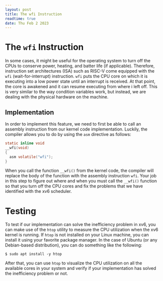 ```yaml
---
layout: post
title: The wfi Instruction
readtime: true
date: Thu Feb 2 2023 
---
```


# The `wfi` Instruction

In some cases, it might be useful for the operating system to turn off the CPUs
to conserve power, heating, and batter life (if applicable). Therefore,
instruction set architectures (ISA) such as RISC-V come equipped with the `wfi`
(wait-for-interrupt) instruction. `wfi` puts the CPU core on which it is
executing into a low power state until an interrupt is received. At that point,
the core is awakened and it can resume executing from where i left off. This is
very similar to the way condition variables work, but instead, we are dealing
with the physical hardware on the machine.

## Implementation

In order to implement this feature, we need to first be able to call an assembly
instruction from our kernel code implementation. Luckily, the compiler allows
you to do by using the `asm` directive as follows:

```c
static inline void
__wfi(void)
{
  asm volatile("wfi");
}
```

When you call the function `__wfi()` from the kernel code, the compiler will
replace the body of the function with the assembly instruction `wfi`.  Your job
in this step to figure out where and when you must call the `__wfi()` function
so that you turn off the CPU cores and fix the problems that we have identified
with the xv6 scheduler.

# Testing

To test if our implementation can solve the inefficiency problem in xv6, you can
make use of the `htop` utility to measure the CPU utilization when the xv6
kernel is running. If `htop` is not installed on your Linux machine, you can
install it using your favorite package manager. In the case of Ubuntu (or any
Debian-based distribution), you can do something like the following:

```shell
$ sudo apt install -y htop
```

After that, you can use `htop` to visualize the CPU utilization on all the
available cores in your system and verify if your implementation has solved the
inefficiency problem or not. 

